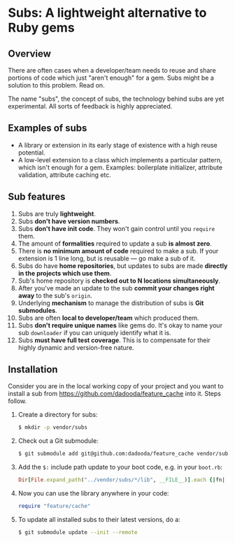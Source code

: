 Subs: A lightweight alternative to Ruby gems
============================================

Overview
--------

There are often cases when a developer/team needs to reuse and share portions of code which just "aren't enough" for a gem. Subs might be a solution to this problem. Read on.

The name "subs", the concept of subs, the technology behind subs are yet experimental. All sorts of feedback is highly appreciated.

Examples of subs
----------------

* A library or extension in its early stage of existence with a high reuse potential.
* A low-level extension to a  class which implements a particular pattern, which isn't enough for a gem. Examples: boilerplate initializer, attribute validation, attribute caching etc.

Sub features
------------

1. Subs are truly **lightweight**. 
  1. Subs **don't have version numbers**.
  2. Subs **don't have init code**. They won't gain control until you `require` them.
  3. The amount of **formalities** required to update a sub **is almost zero**.
  4. There is **no minimum amount of code** required to make a sub. If your extension is 1 line long, but is reusable &mdash; go make a sub of it.
2. Subs do have **home repositories**, but updates to subs are made **directly in the projects which use them**.
  1. Sub's home repository is **checked out to N locations simultaneously**.
  2. After you've made an update to the sub **commit your changes right away** to the sub's `origin`.
3. Underlying **mechanism** to manage the distribution of subs is **Git submodules**.
4. Subs are often **local to developer/team** which produced them.
  1. Subs **don't require unique names** like gems do. It's okay to name your sub `downloader` if you can uniquely identify what it is.
5. Subs **must have full test coverage**. This is to compensate for their highly dynamic and version-free nature.

Installation
------------

Consider you are in the local working copy of your project and you want to install a sub from https://github.com/dadooda/feature_cache into it. Steps follow.

1. Create a directory for subs:

    ```sh
    $ mkdir -p vendor/subs
    ```

2. Check out a Git submodule:

    ```sh
    $ git submodule add git@github.com:dadooda/feature_cache vendor/subs/feature_cache
    ```

3. Add the `$:` include path update to your boot code, e.g. in your `boot.rb`:

    ```ruby
    Dir[File.expand_path("../vendor/subs/*/lib", __FILE__)].each {|fn| $: << fn if File.directory?(fn)}
    ```

4. Now you can use the library anywhere in your code:

    ```ruby
    require "feature/cache"
    ```

5. To update all installed subs to their latest versions, do a:

    ```sh
    $ git submodule update --init --remote
    ```

